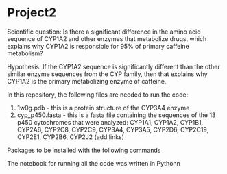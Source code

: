 # Project2
Scientific question: Is there a significant difference in the amino acid sequence of CYP1A2 and other enzymes that metabolize drugs, which explains why CYP1A2 is responsible for 95% of primary caffeine metabolism?

Hypothesis: If the CYP1A2 sequence is significantly different than the other similar enzyme sequences from the CYP family, then that explains why CYP1A2 is the primary metabolizing enzyme of caffeine.

In this repository, the following files are needed to run the code:
1) 1w0g.pdb - this is a protein structure of the CYP3A4 enzyme
2) cyp_p450.fasta - this is a fasta file containing the sequences of the 13 p450 cytochromes that were analyzed: CYP1A1, CYP1A2, CYP1B1, CYP2A6, CYP2C8, CYP2C9, CYP3A4, CYP3A5, CYP2D6, CYP2C19, CYP2E1, CYP2B6, CYP2J2
(add links)


Packages to be installed with the following commands

The notebook for running all the code was written in Pythonn
